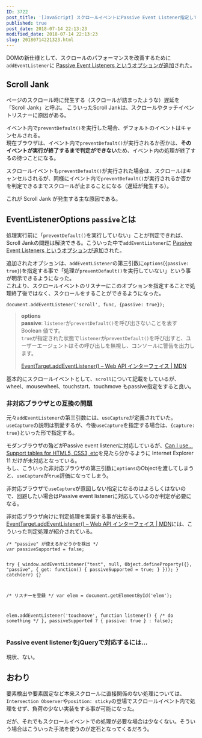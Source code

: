 ```yaml
---
ID: 3722
post_title: '[JavaScript] スクロールイベントにPassive Event Listener指定してパフォーマンスを向上させる方法'
published: true
post_date: 2018-07-14 22:13:23
modified_date: 2018-07-14 22:13:23
slug: 20180714221323.html
---
```

<p>DOMの新仕様として、スクロールのパフォーマンスを改善するために<code>addEventListener</code>に <a href="https://github.com/WICG/EventListenerOptions/blob/gh-pages/explainer.md">Passive Event Listeners というオプションが追加</a>された。</p>
<h2>Scroll Jank</h2>
<p>ページのスクロール時に発生する（スクロールが詰まったような）遅延を「Scroll Jank」と呼ぶ。 こういったScroll Jankは、スクロールやタッチイベントリスナーに原因がある。</p>
<p>イベント内で<code>preventDefault()</code>を実行した場合、デフォルトのイベントはキャンセルされる。<br />
現在ブラウザは、イベント内で<code>preventDefault()</code>が実行されるか否かは、<strong>そのイベントが実行が終了するまで判定ができない</strong>ため、イベント内の処理が終了するの待つことになる。</p>
<p>スクロールイベントも<code>preventDefault()</code>が実行された場合は、スクロールはキャンセルされるが、同様にイベント内で<code>preventDefault()</code>が実行されるか否かを判定できるまでスクロールが止まることになる（遅延が発生する）。</p>
<p>これが Scroll Jank が発生する主な原因である。</p>
<h2>EventListenerOptions <code>passive</code>とは</h2>
<p>処理実行前に「<code>preventDefault()</code>を実行していない」ことが判定できれば、Scroll Jankの問題は解決できる。こういった中で<code>addEventListener</code>に <a href="https://github.com/WICG/EventListenerOptions/blob/gh-pages/explainer.md">Passive Event Listeners というオプションが追加</a>された。</p>
<p>追加されたオプションは、<code>addEventListener</code>の第三引数に<code>options</code>(<code>{passive: true}</code>)を指定する事で「処理が<code>preventDefault()</code>を実行していない」という事が明示できるようになった。<br />
これより、スクロールイベントのリスナーにこのオプションを指定することで処理終了後ではなく、スクロールをすることができるようになった。</p>
<pre><code class="language-js">document.addEventListener('scroll', func, {passive: true});
</code></pre>
<blockquote><p>
  <strong>options</strong><br />
      <strong>passive</strong>: <code>listener</code>が<code>preventDefault()</code>を呼び出さないことを表す Boolean 値です。<br />
      <code>true</code>が指定された状態で<code>listener</code>が<code>preventDefault()</code>を呼び出すと、ユーザーエージェントはその呼び出しを無視し、コンソールに警告を出力します。</p>
<p>  <a href="https://developer.mozilla.org/ja/docs/Web/API/EventTarget/addEventListener">EventTarget.addEventListener() &#8211; Web API インターフェイス | MDN</a>
</p></blockquote>
<p>基本的にスクロールイベントとして、<code>scroll</code>について記載をしているが、wheel、mousewheel、touchstart、touchmove もpassive指定をすると良い。</p>
<h3>非対応ブラウザとの互換の問題</h3>
<p>元々<code>addEventListener</code>の第三引数には、<code>useCapture</code>が定義されていた。<code>useCapture</code>の説明は割愛するが、今後<code>useCapture</code>を指定する場合は、<code>{capture: true}</code>といった形で指定する。</p>
<p>モダンブラウザの殆どがPassive event listenerに対応しているが、<a href="https://caniuse.com/#search=passive">Can I use… Support tables for HTML5, CSS3, etc</a>を見たら分かるように Internet Explorer 11 だけが未対応となっている。<br />
もし、こういった非対応ブラウザの第三引数に<code>options</code>のObjectを渡してしまうと、<code>useCapture</code>が<code>true</code>評価になってしまう。</p>
<p>非対応ブラウザで<code>useCapture</code>が意図しない指定になるのはよろしくはないので、回避したい場合はPassive event listenerに対応しているのか判定が必要になる。</p>
<p>非対応ブラウザ向けに判定処理を実装する事が出来る。<a href="https://developer.mozilla.org/ja/docs/Web/API/EventTarget/addEventListener">EventTarget.addEventListener() &#8211; Web API インターフェイス | MDN</a>には、こういった判定処理が紹介されている。</p>
<pre><code class="language-js">/* "passive" が使えるかどうかを検出 */
var passiveSupported = false;

try {
  window.addEventListener("test", null, Object.defineProperty({}, "passive", { get: function() { passiveSupported = true; } }));
} catch(err) {}

/* リスナーを登録 */
var elem = document.getElementById('elem');

elem.addEventListener('touchmove', function listener() {
  /* do something */
}, passiveSupported ? { passive: true } : false);
</code></pre>
<h3>Passive event listenerをjQueryで対応するには…</h3>
<p>現状、ない。</p>
<h2>おわり</h2>
<p>要素検出や要素固定など本来スクロールに直接関係のない処理については、<code>Intersection Observer</code>や<code>position: sticky</code>の登場でスクロールイベント内で処理をせず、負荷の少ない実装をする事が可能になった。</p>
<p>だが、それでもスクロールイベントでの処理が必要な場合は少なくない。そういう場合はこういった手法を使うのが定石となってくるだろう。</p>